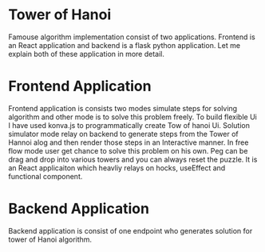 # Tower of Hanoi
Famouse algorithm implementation consist of two applications. Frontend is an React application and backend is a flask python application. Let me explain both of these application in more detail. 

# Frontend Application
Frontend application is consists two modes simulate steps for solving algorithm and other mode is to solve this problem freely. To build flexible Ui I have used konva.js to programmatically create Tow of hanoi Ui. Solution simulator mode relay on backend to generate steps from the Tower of Hannoi alog and then render those steps in an Interactive manner. In free flow mode user get chance to solve this problem on his own. Peg can be drag and drop into various towers and you can always reset the puzzle. It is an React applicaiton which heavliy relays on hocks, useEffect and functional component. 

# Backend Application
Backend application is consist of one endpoint who generates solution for tower of Hanoi algorithm.
